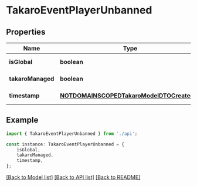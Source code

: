# TakaroEventPlayerUnbanned


## Properties

Name | Type | Description | Notes
------------ | ------------- | ------------- | -------------
**isGlobal** | **boolean** |  | [default to undefined]
**takaroManaged** | **boolean** |  | [default to undefined]
**timestamp** | [**NOTDOMAINSCOPEDTakaroModelDTOCreatedAt**](NOTDOMAINSCOPEDTakaroModelDTOCreatedAt.md) |  | [default to undefined]

## Example

```typescript
import { TakaroEventPlayerUnbanned } from './api';

const instance: TakaroEventPlayerUnbanned = {
    isGlobal,
    takaroManaged,
    timestamp,
};
```

[[Back to Model list]](../README.md#documentation-for-models) [[Back to API list]](../README.md#documentation-for-api-endpoints) [[Back to README]](../README.md)

